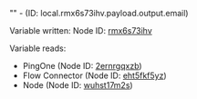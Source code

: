 "" - (ID: local.rmx6s73ihv.payload.output.email)

Variable written:
Node ID: [rmx6s73ihv](../nodes/rmx6s73ihv.md)

Variable reads:
* PingOne (Node ID: [2ernrgqxzb](../nodes/2ernrgqxzb.md))
* Flow Connector (Node ID: [eht5fkf5yz](../nodes/eht5fkf5yz.md))
* Node (Node ID: [wuhst17m2s](../nodes/wuhst17m2s.md))
